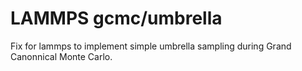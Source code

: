# LAMMPS gcmc/umbrella

Fix for lammps to implement simple umbrella sampling during Grand Canonnical Monte Carlo.
